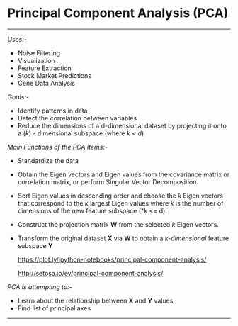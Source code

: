 # Principal Component Analysis (PCA)
<hr>

*Uses:-*
* Noise Filtering
* Visualization
* Feature Extraction
* Stock Market Predictions
* Gene Data Analysis

*Goals:-*
* Identify patterns in data
* Detect the correlation between variables
* Reduce the dimensions of a d-dimensional dataset by projecting it onto a (*k*) - dimensional subspace (where *k < d*)

*Main Functions of the PCA items:-*
* Standardize the data
* Obtain the Eigen vectors and Eigen values from the covariance matrix or correlation matrix, or perform Singular Vector Decomposition.
* Sort Eigen values in descending order and choose the *k* Eigen vectors that correspond to the *k* largest Eigen values where *k* is the number of dimensions of the new feature subspace (*k <= d).
* Construct the projection matrix **W** from the selected *k* Eigen vectors.
* Transform the original dataset **X** via **W** to obtain a *k-dimensional* feature subspace **Y**

    https://plot.ly/ipython-notebooks/principal-component-analysis/
    
    http://setosa.io/ev/principal-component-analysis/

*PCA is attempting to:-*
* Learn about the relationship between **X** and **Y** values
* Find list of principal axes
<hr>